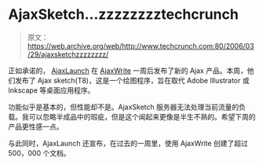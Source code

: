 # AjaxSketch...zzzzzzzztechcrunch

> 原文：<https://web.archive.org/web/http://www.techcrunch.com:80/2006/03/29/ajaxsketchzzzzzzzz/>

 [](https://web.archive.org/web/20221002123902/http://www.ajaxsketch.com/) 正如承诺的， [AjaxLaunch](https://web.archive.org/web/20221002123902/http://www.ajaxlaunch.com/?permalink=112) 在 [AjaxWrite](https://web.archive.org/web/20221002123902/http://www.beta.techcrunch.com/tag/AjaxWrite/) 一周后发布了新的 Ajax 产品。本周，他们发布了 Ajax sketch(T8)，这是一个绘图程序，旨在取代 Adobe Illustrator 或 Inkscape 等桌面应用程序。

功能似乎是基本的，但性能却不是。AjaxSketch 服务器无法处理当前流量的负载。我可以忽略半成品中的瑕疵，但是这个闻起来更像是半生不熟的。希望下周的产品更性感一点。

与此同时，AjaxLaunch 还宣布，在过去的一周里，使用 AjaxWrite 创建了超过 500，000 个文档。